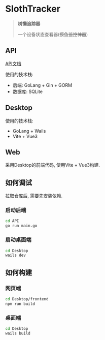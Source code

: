 # SlothTracker

> **树懒追踪器**
>
> 一个设备状态查看器(~~摸鱼监控神器~~)

## API

[API文档](https://s8y25sfnie.apifox.cn)

使用的技术栈:

* 后端: GoLang + Gin + GORM
* 数据库: SQLite

## Desktop

使用的技术栈:

* GoLang + Wails
* Vite + Vue3

## Web

采用Desktop的前端代码, 使用Vite + Vue3构建.

## 如何调试

拉取仓库后, 需要先安装依赖.

### 启动后端

```bash
cd API
go run main.go
```

### 启动桌面端

```bash
cd Desktop
wails dev
```

## 如何构建

### 网页端

```bash
cd Desktop/frontend
npm run build
```

### 桌面端

```bash
cd Desktop
wails build
```
